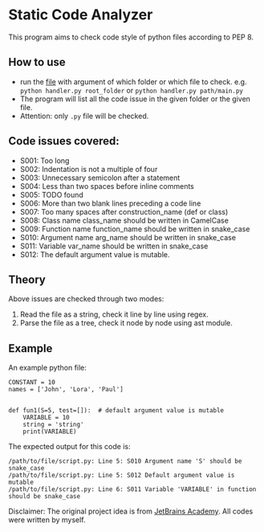 # Static Code Analyzer
This program aims to check code style of python files according to PEP 8.

## How to use
- run the [file](https://github.com/qilinz/Static-Code-Analyser/blob/main/code_analyzer.py) with argument of which folder or which file to check. e.g. `python handler.py root_folder` or `python handler.py path/main.py`
- The program will list all the code issue in the given folder or the given file.
- Attention: only `.py` file will be checked.

## Code issues covered:
- S001: Too long
- S002: Indentation is not a multiple of four 
- S003: Unnecessary semicolon after a statement
- S004: Less than two spaces before inline comments
- S005: TODO found
- S006: More than two blank lines preceding a code line
- S007: Too many spaces after construction_name (def or class)
- S008: Class name class_name should be written in CamelCase
- S009: Function name function_name should be written in snake_case
- S010: Argument name arg_name should be written in snake_case
- S011: Variable var_name should be written in snake_case
- S012: The default argument value is mutable.

## Theory
Above issues are checked through two modes:
1. Read the file as a string, check it line by line using regex.
2. Parse the file as a tree, check it node by node using ast module.

## Example
An example python file:
```
CONSTANT = 10
names = ['John', 'Lora', 'Paul']


def fun1(S=5, test=[]):  # default argument value is mutable
    VARIABLE = 10
    string = 'string'
    print(VARIABLE)
```
The expected output for this code is:
```
/path/to/file/script.py: Line 5: S010 Argument name 'S' should be snake_case
/path/to/file/script.py: Line 5: S012 Default argument value is mutable
/path/to/file/script.py: Line 6: S011 Variable 'VARIABLE' in function should be snake_case
```

Disclaimer: The original project idea is from [JetBrains Academy](https://hyperskill.org/projects/112). All codes were written by myself.